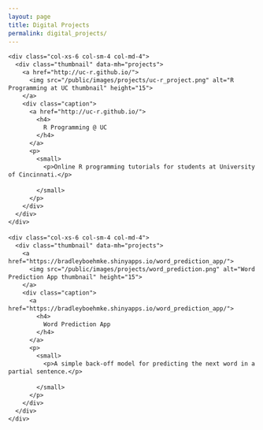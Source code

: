 ```yaml
---
layout: page
title: Digital Projects
permalink: digital_projects/
---
```


<div class="row">

  
  
    <div class="col-xs-6 col-sm-4 col-md-4">
      <div class="thumbnail" data-mh="projects">
        <a href="http://uc-r.github.io/">
          <img src="/public/images/projects/uc-r_project.png" alt="R Programming at UC thumbnail" height="15">
        </a>
        <div class="caption">
          <a href="http://uc-r.github.io/">
            <h4>
              R Programming @ UC
            </h4>
          </a>
          <p>
            <small>
              <p>Online R programming tutorials for students at University of Cincinnati.</p>

            </small>
          </p>
        </div>
      </div>
    </div>
  
    <div class="col-xs-6 col-sm-4 col-md-4">
      <div class="thumbnail" data-mh="projects">
        <a href="https://bradleyboehmke.shinyapps.io/word_prediction_app/">
          <img src="/public/images/projects/word_prediction.png" alt="Word Prediction App thumbnail" height="15">
        </a>
        <div class="caption">
          <a href="https://bradleyboehmke.shinyapps.io/word_prediction_app/">
            <h4>
              Word Prediction App
            </h4>
          </a>
          <p>
            <small>
              <p>A simple back-off model for predicting the next word in a partial sentence.</p>

            </small>
          </p>
        </div>
      </div>
    </div>
  
  
  
</div>
